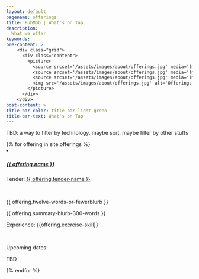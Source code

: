 ```yaml
---
layout: default
pagename: offerings
title: PubMob | What's on Tap
description:
  What we offer
keywords:
pre-content: >
    <div class="grid">
      <div class="content">
        <picture>
          <source srcset='/assets/images/about/offerings.jpg' media='(max-width: 1080px)'>
          <source srcset='/assets/images/about/offerings.jpg' media='(min-width: 960px)'>
          <source srcset='/assets/images/about/offerings.jpg' media='(min-width: 830px'>
          <img src='/assets/images/about/offerings.jpg' alt='Offerings'>
        </picture>
      </div>
    </div>
post-content: >
title-bar-color: title-bar-light-green
title-bar-text: What's on Tap
---
```

<p>TBD: a way to filter by technology, maybe sort, maybe filter by other stuffs</p>
<div>
 {% for offering in site.offerings %}
   <li>
     <h5><a href="{{ offering.id }}">{{ offering.name }}</a></h5>
     <p>Tender: <a href="/tenders/{{offering.tender-id}}">{{ offering.tender-name }}</a></p>
    <br />
    <!-- fix above to derive tender name from offering, or something better -->
     <p>{{ offering.twelve-words-or-fewerblurb }}</p>
     <p>{{ offering.summary-blurb-300-words }}</p>
     <p>Experience: {{offering.exercise-skill}}</p>
    <br />
     <p>Upcoming dates:</p>
      <p>TBD</p>
   </li>
 {% endfor %}
</div>
